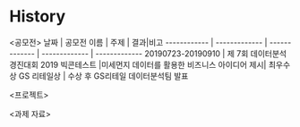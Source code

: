 # History

<공모전>
날짜 | 공모전 이름 | 주제 | 결과|비고
------------ | ------------- | ------------- | ------------- | ------------- 
20190723-20190910 | 제 7회 데이터분석경진대회 2019 빅콘테스트 |미세먼지 데이터를 활용한 비즈니스 아이디어 제시| 최우수상 GS 리테일상 | 수상 후 GS리테일 데이터분석팀 발표

<프로젝트>

<과제 자료>

